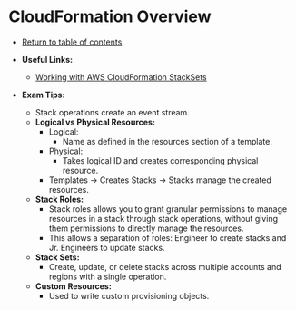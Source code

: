 # CloudFormation Overview

* [Return to table of contents](../../../README.md)

* **Useful Links:**
  * [Working with AWS CloudFormation StackSets](https://docs.aws.amazon.com/AWSCloudFormation/latest/UserGuide/what-is-cfnstacksets.html)

* **Exam Tips:**
  * Stack operations create an event stream.
  * **Logical vs Physical Resources:**
    * Logical:
      * Name as defined in the resources section of a template.
    * Physical:
      * Takes logical ID and creates corresponding physical resource.
    * Templates -> Creates Stacks -> Stacks manage the created resources.
  * **Stack Roles:**
    * Stack roles allows you to grant granular permissions to manage resources in a stack through stack operations, without giving them permissions to directly manage the resources.
    * This allows a separation of roles: Engineer to create stacks and Jr. Engineers to update stacks.
  * **Stack Sets:**
    * Create, update, or delete stacks across multiple accounts and regions with a single operation.
  * **Custom Resources:**
    * Used to write custom provisioning objects.
